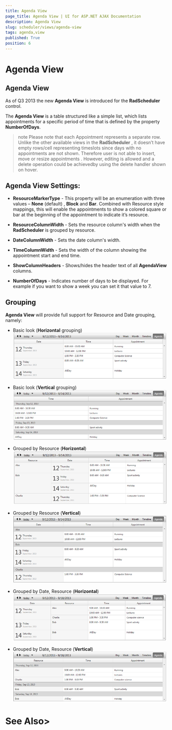 ```yaml
---
title: Agenda View
page_title: Agenda View | UI for ASP.NET AJAX Documentation
description: Agenda View
slug: scheduler/views/agenda-view
tags: agenda,view
published: True
position: 6
---
```


# Agenda View



## Agenda View

As of Q3 2013 the new __Agenda View__ is introduced for the __RadScheduler__ control.

The __Agenda View__ is a table structured like a simple list, which lists appointments for a specific period of time that is defined by the property __NumberOfDays__.

>note Please note that each Appointment represents a separate row. Unlike the other available views in the __RadScheduler__ , it doesn’t have empty rows/cell representing timeslots since days with no appointments are not shown. Therefore user is not able to insert, move or resize appointments . However, editing is allowed and a delete operation could be achievedby using the delete handler shown on hover.
>


## Agenda View Settings:

* __ResourceMarkerType__ - This property will be an enumeration with three values – __None__ (default) , __Block__ and __Bar__. Combined with Resource style mappings, this will enable the appointments to show a colored square or bar at the beginning of the appointment to indicate it’s resource.

* __ResourceColumnWidth__ - Sets the resource column's width when the __RadScheduler__ is grouped by resource.

* __DateColumnWidth__ - Sets the date column's width.

* __TimeColumnWidth__ - Sets the width of the column showing the appointment start and end time.

* __ShowColumnHeaders__ - Shows/hides the header text of all __AgendaView__ columns.

* __NumberOfDays__ - Indicates number of days to be displayed. For example if you want to show a week you can set it that value to 7.

## Grouping

__Agenda View__ will provide full support for Resource and Date grouping, namely:

* Basic look (__Horizontal__ grouping)![scheduler-views-agendaview-horizontalgrouping](images/scheduler-views-agendaview-horizontalgrouping.png)

* Basic look (__Vertical__ grouping)![scheduler-views-agendaview-verticalgrouping](images/scheduler-views-agendaview-verticalgrouping.png)

* Grouped by Resource (__Horizontal__)![scheduler-views-agendaview-horizontalgroupingbyresource](images/scheduler-views-agendaview-horizontalgroupingbyresource.png)

* Grouped by Resource (__Vertical__)![scheduler-views-agendaview-verticalgroupingbyresource](images/scheduler-views-agendaview-verticalgroupingbyresource.png)

* Grouped by Date, Resource (__Horizontal__)![scheduler-views-agendaview-horizontalgroupingbydateandresource](images/scheduler-views-agendaview-horizontalgroupingbydateandresource.png)

* Grouped by Date, Resource (__Vertical__)![scheduler-views-agendaview-verticalgroupingbydateandresource](images/scheduler-views-agendaview-verticalgroupingbydateandresource.png)

# See Also>
     

